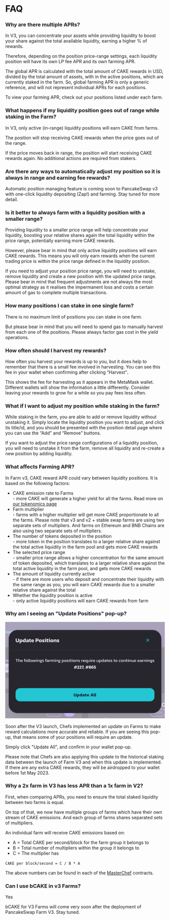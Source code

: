 # FAQ

### Why are there multiple APRs?

In V3, you can concentrate your assets while providing liquidity to boost your share against the total available liquidity, earning a higher % of rewards.&#x20;

Therefore, depending on the position price-range settings, each liquidity position will have its own LP fee APR and its own farming APR.

The global APR is calculated with the total amount of CAKE rewards in USD, divided by the total amount of assets, with in the active positions, which are currently staked in the farm. So, global farming APR is only a generic reference, and will not represent individual APRs for each positions.

To view your farming APR, check out your positions listed under each farm.

###

### What happens if my liquidity position goes out of range while staking in the Farm?

In V3, only active (in-range) liquidity positions will earn CAKE from farms.

The position will stop receiving CAKE rewards when the price goes out of the range.

If the price moves back in range, the position will start receiving CAKE rewards again. No additional actions are required from stakers.



### Are there any ways to automatically adjust my position so it is always in range and earning fee rewards?

Automatic position managing feature is coming soon to PancakeSwap v3 with one-click liquidity depositing (Zap!) and farming. Stay tuned for more detail.



### Is it better to always farm with a liquidity position with a smaller range?

Providing liquidity to a smaller price range will help concentrate your liquidity, boosting your relative shares again the total liquidity within the price range, potentially earning more CAKE rewards.

However, please bear in mind that only active liquidity positions will earn CAKE rewards. This means you will only earn rewards when the current trading price is within the price range defined in the liquidity position.

If you need to adjust your position price range, you will need to unstake, remove liquidity and create a new position with the updated price range. Please bear in mind that frequent adjustments are not always the most optimal strategy as it realises the impermanent loss and costs a certain amount of gas to complete multiple transactions.



### How many positions I can stake in one single farm?

There is no maximum limit of positions you can stake in one farm.

But please bear in mind that you will need to spend gas to manually harvest from each one of the positions. Please always factor gas cost in the yield operations.



### How often should I harvest my rewards?

How often you harvest your rewards is up to you, but it does help to remember that there is a small fee involved in harvesting. You can see this fee in your wallet when confirming after clicking “Harvest”**.**

This shows the fee for harvesting as it appears in the MetaMask wallet. Different wallets will show the information a little differently. Consider leaving your rewards to grow for a while so you pay fees less often.



### What if I want to adjust my position while staking in the farm?

While staking in the farm, you are able to add or remove liquidity without unstaking it. Simply locate the liquidity position you want to adjust, and click its title/id, and you should be presented with the position detail page where you can use the “Add” and “Remove” buttons.

If you want to adjust the price range configurations of a liquidity position, you will need to unstake it from the farm, remove all liquidity and re-create a new position by adding liquidity.



### What affects Farming APR?

In Farm v3, CAKE reward APR could vary between liquidity positions. It is based on the following factors:

* CAKE emission rate to Farms\
  \- more CAKE will generate a higher yield for all the farms. Read more on [our tokenomics page](https://docs.pancakeswap.finance/tokenomics/cake/cake-tokenomics)
* Farm multiplier\
  \- farms with a higher multiplier will get more CAKE proportionate to all the farms. Please note that v3 and v2 + stable swap farms are using two separate sets of multipliers. And farms on Ethereum and BNB Chains are also using two separate sets of multipliers.
* The number of tokens deposited in the position\
  \- more token in the position translates to a larger relative share against the total active liquidity in the farm pool and gets more CAKE rewards
* The selected price range\
  \- smaller price range allows a higher concentration for the same amount of token deposited, which translates to a larger relative share against the total active liquidity in the farm pool, and gets more CAKE rewards
* The amount of liquidity currently active\
  \- if there are more users who deposit and concentrate their liquidity with the same range as you, you will earn CAKE rewards due to a smaller relative share against the total
* Whether the liquidity position is active\
  \- only active liquidity positions will earn CAKE rewards from farm



### Why am I seeing an "Update Positions" pop-up?

![](<../../.gitbook/assets/image (16).png>)

Soon after the V3 launch, Chefs implemented an update on Farms to make reward calculations more accurate and reliable. If you are seeing this pop-up, that means some of your positions will require an update.

Simply click "Update All", and confirm in your wallet pop-up.

Please note that Chefs are also applying this update to the historical staking data between the launch of Farm V3 and when this update is implemented. If there are any extra CAKE rewards, they will be airdropped to your wallet before 1st May 2023.



### Why a 2x farm in V3 has less APR than a 1x farm in V2?

First, when comparing APRs, you need to ensure the total staked liquidity between two farms is equal.

On top of that, we now have multiple groups of farms which have their own stream of CAKE emissions. And each group of farms shares separated sets of multipliers.

An individual farm will receive CAKE emissions based on:

* A = Total CAKE per second/block for the farm group it belongs to
* B = Total number of multipliers within the group it belongs to
* C = The multiplier has

`CAKE per block/second = C / B * A`

The above numbers can be found in each of the [MasterChef](../../code/smart-contracts/main-staking-masterchef-contract/) contracts.



### Can I use bCAKE in v3 Farms?

Yes

bCAKE for V3 Farms will come very soon after the deployment of PancakeSwap Farm V3. Stay tuned.
